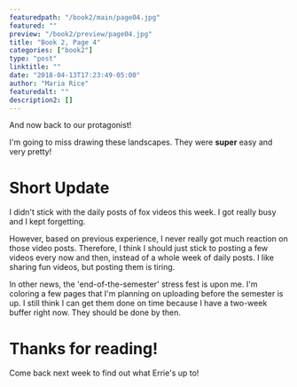 ```yaml
---
featuredpath: "/book2/main/page04.jpg"
featured: ""
preview: "/book2/preview/page04.jpg"
title: "Book 2, Page 4"
categories: ["book2"]
type: "post"
linktitle: ""
date: "2018-04-13T17:23:49-05:00"
author: "Maria Rice"
featuredalt: ""
description2: []
---
```


And now back to our protagonist!

I'm going to miss drawing these landscapes. They were **super** easy and very pretty!

# Short Update

I didn't stick with the daily posts of fox videos this week. I got really busy and I
kept forgetting.

However, based on previous experience, I never really got much reaction on those
video posts. Therefore, I think I should just stick to posting a few videos every now
and then, instead of a whole week of daily posts. I like sharing fun videos, but posting
them is tiring.

In other news, the 'end-of-the-semester' stress fest is upon me. I'm coloring
a few pages that I'm planning on uploading before the semester is up. I still think I
can get them done on time because I have a two-week buffer right now. They should be done
by then.

# Thanks for reading!
Come back next week to find out what Errie's up to!
